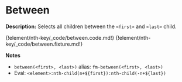 # Between

__Description:__ Selects all children between the `<first>` and `<last>` child.

{!element/nth-key/_code/between.code.md!}
{!element/nth-key/_code/between.fixture.md!}

__Notes__

+ `between(<first>, <last>)` alias: `fm-between(<first>, <last>)`
+ Eval: `<element>:nth-child(n+${first}):nth-child(-n+${last})`

<div class="cf"></div>
<div class="end"></div>

